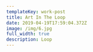 ```yaml
---
templateKey: work-post
title: Art In The Loop
date: 2019-04-19T17:59:04.372Z
image: /img/6.jpg
full_width: true
description: Loop
---
```


